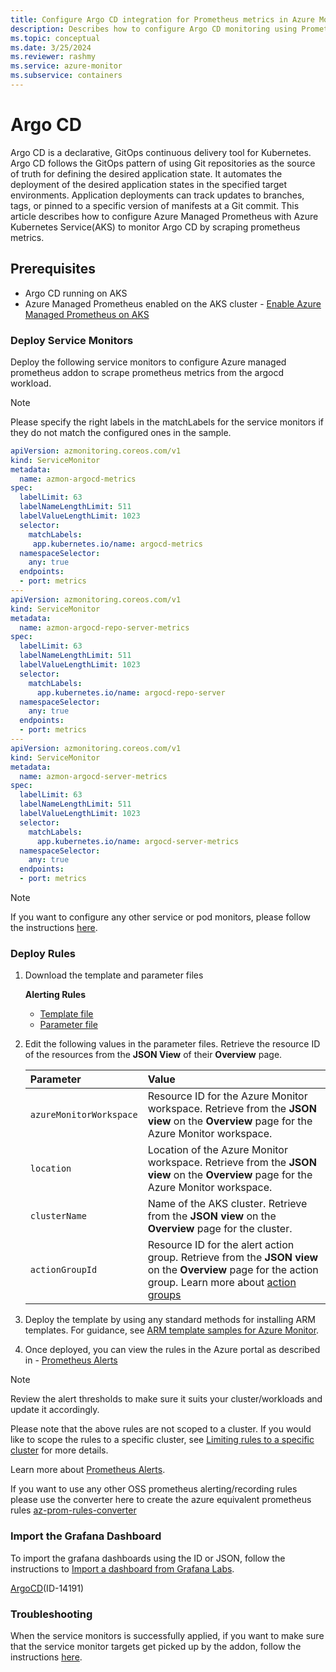 ```yaml
---
title: Configure Argo CD integration for Prometheus metrics in Azure Monitor
description: Describes how to configure Argo CD monitoring using Prometheus metrics in Azure Monitor to Kubernetes cluster.
ms.topic: conceptual
ms.date: 3/25/2024
ms.reviewer: rashmy
ms.service: azure-monitor
ms.subservice: containers
---
```

# Argo CD
Argo CD is a declarative, GitOps continuous delivery tool for Kubernetes. Argo CD follows the GitOps pattern of using Git repositories as the source of truth for defining the desired application state. It automates the deployment of the desired application states in the specified target environments. Application deployments can track updates to branches, tags, or pinned to a specific version of manifests at a Git commit.
This article describes how to configure Azure Managed Prometheus with Azure Kubernetes Service(AKS) to monitor Argo CD by scraping prometheus metrics. 

## Prerequisites

+ Argo CD running on AKS
+ Azure Managed Prometheus enabled on the AKS cluster - [Enable Azure Managed Prometheus on AKS](kubernetes-monitoring-enable.md#enable-prometheus-and-grafana)

### Deploy Service Monitors
Deploy the following service monitors to configure Azure managed prometheus addon to scrape prometheus metrics from the argocd workload.

> [!NOTE] 
> Please specify the right labels in the matchLabels for the service monitors if they do not match the configured ones in the sample.

```yaml
apiVersion: azmonitoring.coreos.com/v1
kind: ServiceMonitor
metadata:
  name: azmon-argocd-metrics
spec:
  labelLimit: 63
  labelNameLengthLimit: 511
  labelValueLengthLimit: 1023
  selector:
    matchLabels:
     app.kubernetes.io/name: argocd-metrics
  namespaceSelector:
    any: true
  endpoints:
  - port: metrics
---
apiVersion: azmonitoring.coreos.com/v1
kind: ServiceMonitor
metadata:
  name: azmon-argocd-repo-server-metrics
spec:
  labelLimit: 63
  labelNameLengthLimit: 511
  labelValueLengthLimit: 1023
  selector:
    matchLabels:
      app.kubernetes.io/name: argocd-repo-server
  namespaceSelector:
    any: true
  endpoints:
  - port: metrics
---
apiVersion: azmonitoring.coreos.com/v1
kind: ServiceMonitor
metadata:
  name: azmon-argocd-server-metrics
spec:
  labelLimit: 63
  labelNameLengthLimit: 511
  labelValueLengthLimit: 1023
  selector:
    matchLabels:
      app.kubernetes.io/name: argocd-server-metrics
  namespaceSelector:
    any: true
  endpoints:
  - port: metrics
  ```

> [!NOTE] 
> If you want to configure any other service or pod monitors, please follow the instructions [here](prometheus-metrics-scrape-crd.md#create-a-pod-or-service-monitor).

### Deploy Rules
1. Download the template and parameter files

    **Alerting Rules**
   - [Template file](https://github.com/Azure/prometheus-collector/blob/main/Azure-ARM-templates/Workload-Rules/Argo/argocd-alerting-rules.json)
   - [Parameter file](https://github.com/Azure/prometheus-collector/blob/main/Azure-ARM-templates/Workload-Rules/Alert-Rules-Parameters.json)


2. Edit the following values in the parameter files. Retrieve the resource ID of the resources from the **JSON View** of their **Overview** page.

    | Parameter | Value |
    |:---|:---|
    | `azureMonitorWorkspace` | Resource ID for the Azure Monitor workspace. Retrieve from the **JSON view** on the **Overview** page for the Azure Monitor workspace. |
    | `location` | Location of the Azure Monitor workspace. Retrieve from the **JSON view** on the **Overview** page for the Azure Monitor workspace. |
    | `clusterName` | Name of the AKS cluster. Retrieve from the **JSON view** on the **Overview** page for the cluster. |
    | `actionGroupId` | Resource ID for the alert action group. Retrieve from the **JSON view** on the **Overview** page for the action group. Learn more about [action groups](../alerts/action-groups.md) |

3. Deploy the template by using any standard methods for installing ARM templates. For guidance, see [ARM template samples for Azure Monitor](../resource-manager-samples.md).

4. Once deployed, you can view the rules in the Azure portal as described in - [Prometheus Alerts](../essentials/prometheus-rule-groups.md#view-prometheus-rule-groups)

> [!Note] 
> Review the alert thresholds to make sure it suits your cluster/workloads and update it accordingly.
>
> Please note that the above rules are not scoped to a cluster. If you would like to scope the rules to a specific cluster, see [Limiting rules to a specific cluster](../essentials/prometheus-rule-groups.md#limiting-rules-to-a-specific-cluster) for more details.
>
> Learn more about [Prometheus Alerts](../essentials/prometheus-rule-groups.md).
>
> If you want to use any other OSS prometheus alerting/recording rules please use the converter here to create the azure equivalent prometheus rules [az-prom-rules-converter](https://aka.ms/az-prom-rules-converter)


### Import the Grafana Dashboard

To import the grafana dashboards using the ID or JSON, follow the instructions to [Import a dashboard from Grafana Labs](/azure/managed-grafana/how-to-create-dashboard#import-a-grafana-dashboard). </br>

[ArgoCD](https://grafana.com/grafana/dashboards/14584-argocd/)(ID-14191)


### Troubleshooting
When the service monitors is successfully applied, if you want to make sure that the service monitor targets get picked up by the addon, follow the instructions [here](prometheus-metrics-troubleshoot.md#prometheus-interface). 


